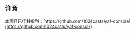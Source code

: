 ## 注意

本项目已迁移指到：[https://github.com/1024casts/yaf-console](https://github.com/1024casts/yaf-console)
